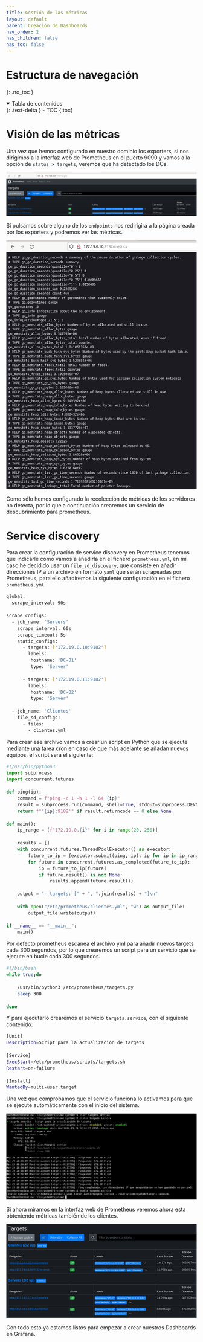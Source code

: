 ```yaml
---
title: Gestión de las métricas
layout: default
parent: Creación de Dashboards
nav_order: 2
has_children: false
has_toc: false
---
```


# Estructura de navegación
{: .no_toc }

<details open markdown="block">
  <summary>
    Tabla de contenidos
  </summary>
  {: .text-delta }
- TOC
{:toc}
</details>

# Visión de las métricas

Una vez que hemos configurado en nuestro dominio los exporters, si nos dirigimos a la interfaz web de Prometheus en el puerto 9090 y vamos a la opción de `status > targets`, veremos que ha detectado los DCs.

<img src="https://raw.githubusercontent.com/IagoLB/iagolb.github.io/main/images/146.png" />

Si pulsamos sobre alguno de los `endpoints` nos redirigirá a la página creada por los exporters y podremos ver las métricas.

<img src="https://raw.githubusercontent.com/IagoLB/iagolb.github.io/main/images/147.png" />

Como sólo hemos configurado la recolección de métricas de los servidores no detecta, por lo que a continuación crearemos un servicio de descubrimiento para prometheus.

# Service discovery

Para crear la configuración de service discovery en Prometheus tenemos que indicarle como vamos a añadirla en el fichero `prometheus.yml`, en mi caso he decidido usar un `file_sd_discovery`, que consiste en añadir direcciones IP a un archivo en formato `yaml` que serán scrapeadas por Prometheus, para ello añadiremos la siguiente configuración en el fichero `prometheus.yml`

``` bash
global:
  scrape_interval: 90s

scrape_configs:
  - job_name: 'Servers'
    scrape_interval: 60s
    scrape_timeout: 5s
    static_configs:
      - targets: ['172.19.0.10:9182']
        labels:
         hostname: 'DC-01'
         type: 'Server'

      - targets: ['172.19.0.11:9182']
        labels:
         hostname: 'DC-02'
         type: 'Server'

  - job_name: 'Clientes'
    file_sd_configs:
      - files:
        - clientes.yml
```

Para crear ese archivo vamos a crear un script en Python que se ejecute mediante una tarea cron en caso de que más adelante se añadan nuevos equipos, el script será el siguiente:

```python
#!/usr/bin/python3
import subprocess
import concurrent.futures

def ping(ip):
    command = f"ping -c 1 -W 1 -l 64 {ip}"
    result = subprocess.run(command, shell=True, stdout=subprocess.DEVNULL, stderr=subprocess.DEVNULL)
    return f"'{ip}:9182'" if result.returncode == 0 else None

def main():
    ip_range = [f"172.19.0.{i}" for i in range(20, 250)]

    results = []
    with concurrent.futures.ThreadPoolExecutor() as executor:
        future_to_ip = {executor.submit(ping, ip): ip for ip in ip_range}
        for future in concurrent.futures.as_completed(future_to_ip):
            ip = future_to_ip[future]
            if future.result() is not None:
                results.append(future.result())

    output = "- targets: [" + ", ".join(results) + "]\n"

    with open("/etc/prometheus/clientes.yml", "w") as output_file:
        output_file.write(output)

if __name__ == "__main__":
    main()
```

Por defecto prometheus escanea el archivo yml para añadir nuevos targets cada 300 segundos, por lo que crearemos un script para un servicio que se ejecute en bucle cada 300 segundos.

```bash
#!/bin/bash
while true;do

	/usr/bin/python3 /etc/prometheus/targets.py
	sleep 300
	
done
```

Y para ejecutarlo crearemos el servicio `targets.service`, con el siguiente contenido:

```bash
[Unit]
Description=Script para la actualización de targets

[Service]
ExecStart=/etc/prometheus/scripts/targets.sh
Restart=on-failure

[Install]
WantedBy=multi-user.target
```

Una vez que comprobamos que el servicio funciona lo activamos para que se ejecute automáticamente con el inicio del sistema.

<img src="https://raw.githubusercontent.com/IagoLB/iagolb.github.io/main/images/148.png" />

Si ahora miramos en la interfaz web de Prometheus veremos ahora esta obteniendo métricas también de los clientes.

<img src="https://raw.githubusercontent.com/IagoLB/iagolb.github.io/main/images/149.png" />

Con todo esto ya estamos listos para empezar a crear nuestros Dashboards en Grafana.